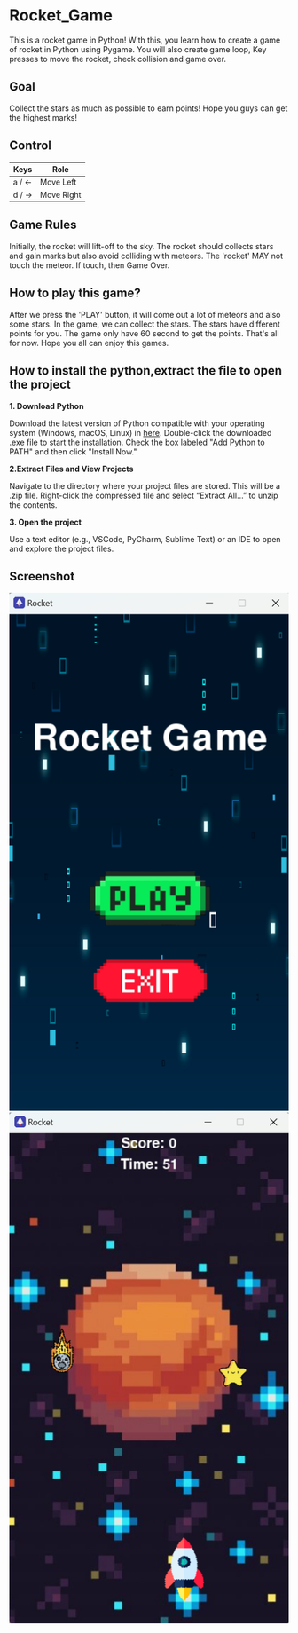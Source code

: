 # Rocket_Game
This is a rocket game in Python! With this, you learn how to create a game of rocket in Python using Pygame. You will also create game loop, Key presses to move the rocket, check collision and game over.

## Goal
Collect the stars as much as possible to earn points! Hope you guys can get the highest marks!

## Control
| Keys       | Role       |
|------------|------------|
| a / ←      | Move Left  |
| d / →      | Move Right |

## Game Rules
Initially, the rocket will lift-off to the sky. The rocket should collects stars and gain marks but also avoid colliding with meteors. The 'rocket' MAY not touch the meteor. If touch, then Game Over.

## How to play this game?
After we press the 'PLAY' button, it will come out a lot of meteors and also some stars. In the game, we can collect the stars. The stars have different points for you. The game only have 60 second to get the points. That's all for now. Hope you all can enjoy this games.

## How to install the python,extract the file to open the project

**1. Download Python**

Download the latest version of Python compatible with your operating system (Windows, macOS, Linux) in [here](https://www.python.org/downloads/). Double-click the downloaded .exe file to start the installation. Check the box labeled "Add Python to PATH" and then click "Install Now."

**2.Extract Files and View Projects**

Navigate to the directory where your project files are stored. This will be a .zip file. Right-click the compressed file and select “Extract All…” to unzip the contents.

**3. Open the project**

Use a text editor (e.g., VSCode, PyCharm, Sublime Text) or an IDE to open and explore the project files.

## Screenshot
![Tittle_screen](https://raw.githubusercontent.com/Yi6933/Rocket_Game/main/Screenshot/Main_Page.png)
![Gameplay](https://raw.githubusercontent.com/Yi6933/Rocket_Game/main/Screenshot/Gameplay.png)


